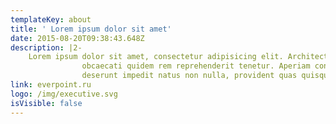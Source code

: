 ```yaml
---
templateKey: about
title: ' Lorem ipsum dolor sit amet'
date: 2015-08-20T09:38:43.648Z
description: |2-
    Lorem ipsum dolor sit amet, consectetur adipisicing elit. Architecto, enim et
                obcaecati quidem rem reprehenderit tenetur. Aperiam consequuntur culpa, deleniti
                deserunt impedit natus non nulla, provident quas quisquam tenetur, veniam.
link: everpoint.ru
logo: /img/executive.svg
isVisible: false
---
```


